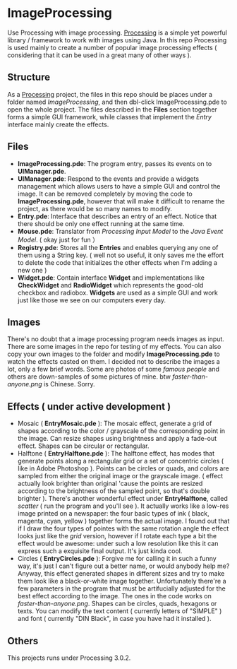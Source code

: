 # ImageProcessing
Use Processing with image processing. [Processing](http://processing.org) is a simple yet powerful library / framework to work with images using Java. In this repo Processing is used mainly to create a number of popular image processing effects ( considering that it can be used in a great many of other ways ).

## Structure
As a [Processing](http://processing.org) project, the files in this repo should be places under a folder named *ImageProcessing*, and then dbl-click ImageProcessing.pde to open the whole project.
The files described in the **Files** section together forms a simple GUI framework, while classes that implement the *Entry* interface mainly create the effects.

## Files
* **ImageProcessing.pde**: The program entry, passes its events on to **UIManager.pde**.
* **UIManager.pde**: Respond to the events and provide a widgets management which allows users to have a simple GUI and control the image. It can be removed completely by moving the code to **ImageProcessing.pde**, however that will make it difficult to rename the project, as there would be so many names to modify.
* **Entry.pde**: Interface that describes an entry of an effect. Notice that there should be only one effect running at the same time.
* **Mouse.pde**: Translator from *Processing Input Model* to the *Java Event Model*. ( okay just for fun ）
* **Registry.pde**: Stores all the **Entries** and enables querying any one of them using a String key. ( well not so useful, it only saves me the effort to delete the code that initializes the other effects when I'm adding a new one )
* **Widget.pde**: Contain interface **Widget** and implementations like **CheckWidget** and **RadioWidget** which represents the good-old checkbox and radiobox. **Widgets** are used as a simple GUI and work just like those we see on our computers every day.

## Images
There's no doubt that a image processing program needs images as input. There are some images in the repo for testing of my effects.
You can also copy your own images to the folder and modify **ImageProcessing.pde** to watch the effects casted on them.
I decided not to describe the images a lot, only a few brief words. Some are photos of some *famous people* and others are down-samples of some pictures of mine.
btw *faster-than-anyone.png* is Chinese. Sorry.

## Effects ( under active development )
* Mosaic ( **EntryMosaic.pde** ): The mosaic effect, generate a grid of shapes according to the color / grayscale of the corresponding point in the image. Can resize shapes using brightness and apply a fade-out effect. Shapes can be circular or rectangular.
* Halftone ( **EntryHalftone.pde** ): The halftone effect, has modes that generate points along a rectangular grid or a set of concentric circles ( like in Adobe Photoshop ). Points can be circles or quads, and colors are sampled from either the original image or the grayscale image. ( effect actually look brighter than original 'cause the points are resized according to the brightness of the sampled point, so that's double brighter ). There's another wonderful effect under **EntryHalftone**, called *scatter* ( run the program and you'll see ). It actually works like a low-res image printed on a newspaper: the four basic types of ink ( black, magenta, cyan, yellow ) together forms the actual image. I found out that if I draw the four types of pointes with the same rotation angle the effect looks just like the *grid* version, however if I rotate each type a bit the effect would be awesome: under such a low resolution like this it can express such a exquisite final output. It's just kinda cool.
* Circles ( **EntryCircles.pde** ): Forgive me for calling it in such a funny way, it's just I can't figure out a better name, or would anybody help me? Anyway, this effect generated shapes in different sizes and try to make them look like a black-or-white image together. Unfortunately there're a few parameters in the program that must be artifucially adjusted for the best effect according to the image. The ones in the code works on *faster-than-anyone.png*. Shapes can be circles, quads, hexagons or texts. You can modify the text content ( currently letters of "SIMPLE" ) and font ( currently "DIN Black", in case you have had it installed ).

## Others
This projects runs under Processing 3.0.2.
